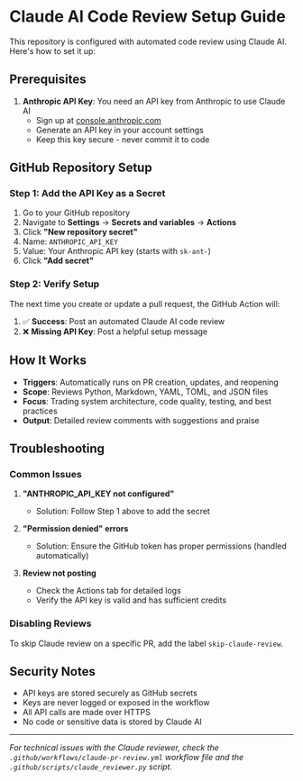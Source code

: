 # Claude AI Code Review Setup Guide

This repository is configured with automated code review using Claude AI. Here's how to set it up:

## Prerequisites

1. **Anthropic API Key**: You need an API key from Anthropic to use Claude AI
   - Sign up at [console.anthropic.com](https://console.anthropic.com)
   - Generate an API key in your account settings
   - Keep this key secure - never commit it to code

## GitHub Repository Setup

### Step 1: Add the API Key as a Secret

1. Go to your GitHub repository
2. Navigate to **Settings** → **Secrets and variables** → **Actions**
3. Click **"New repository secret"**
4. Name: `ANTHROPIC_API_KEY`
5. Value: Your Anthropic API key (starts with `sk-ant-`)
6. Click **"Add secret"**

### Step 2: Verify Setup

The next time you create or update a pull request, the GitHub Action will:

1. ✅ **Success**: Post an automated Claude AI code review
2. ❌ **Missing API Key**: Post a helpful setup message

## How It Works

- **Triggers**: Automatically runs on PR creation, updates, and reopening
- **Scope**: Reviews Python, Markdown, YAML, TOML, and JSON files
- **Focus**: Trading system architecture, code quality, testing, and best practices
- **Output**: Detailed review comments with suggestions and praise

## Troubleshooting

### Common Issues

1. **"ANTHROPIC_API_KEY not configured"**
   - Solution: Follow Step 1 above to add the secret

2. **"Permission denied" errors**
   - Solution: Ensure the GitHub token has proper permissions (handled automatically)

3. **Review not posting**
   - Check the Actions tab for detailed logs
   - Verify the API key is valid and has sufficient credits

### Disabling Reviews

To skip Claude review on a specific PR, add the label `skip-claude-review`.

## Security Notes

- API keys are stored securely as GitHub secrets
- Keys are never logged or exposed in the workflow
- All API calls are made over HTTPS
- No code or sensitive data is stored by Claude AI

---

*For technical issues with the Claude reviewer, check the `.github/workflows/claude-pr-review.yml` workflow file and the `.github/scripts/claude_reviewer.py` script.*